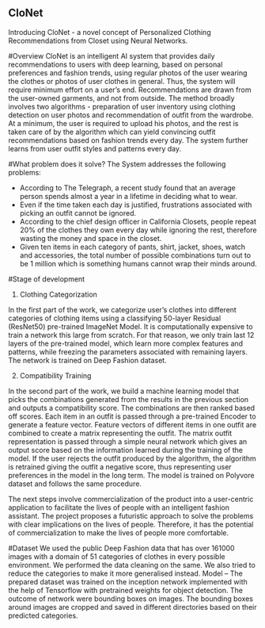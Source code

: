 ## CloNet
Introducing CloNet - a novel concept of Personalized Clothing Recommendations from Closet using Neural Networks. 

#Overview
CloNet is an intelligent AI system that provides daily recommendations to users with deep learning, based on personal preferences and fashion trends, using regular photos of the user wearing the clothes or photos of user clothes in general. Thus, the system will require minimum effort on a user’s end. Recommendations are drawn from the user-owned garments, and not from outside. The method broadly involves two algorithms - preparation of user inventory using clothing detection on user photos and recommendation of outfit from the wardrobe. At a minimum, the user is required to upload his photos, and the rest is taken care of by the algorithm which can yield convincing outfit recommendations based on fashion trends every day. The system further learns from user outfit styles and patterns every day.

#What problem does it solve?
The System addresses the following problems:
- According to The Telegraph, a recent study found that an average person spends almost a year in a lifetime in deciding what to wear.
- Even if the time taken each day is justified, frustrations associated with picking an outfit cannot be ignored.
- According to the chief design officer in California Closets, people repeat 20% of the clothes they own every day while ignoring the rest, therefore wasting the money and space in the closet.
- Given ten items in each category of pants, shirt, jacket, shoes, watch and accessories, the total number of possible combinations turn out to be 1 million which is something humans cannot wrap their minds around. 

#Stage of development
1)	Clothing Categorization

In the first part of the work, we categorize user’s clothes into different categories of clothing items using a classifying 50-layer Residual (ResNet50) pre-trained ImageNet Model. It is computationally expensive to train a network this large from scratch. For that reason, we only train last 12 layers of the pre-trained model, which learn more complex features and patterns, while freezing the parameters associated with remaining layers. The network is trained on Deep Fashion dataset.

2)	Compatibility Training

In the second part of the work, we build a machine learning model that picks the combinations generated from the results in the previous section and outputs a compatibility score. The combinations are then ranked based off scores. Each item in an outfit is passed through a pre-trained Encoder to generate a feature vector. Feature vectors of different items in one outfit are combined to create a matrix representing the outfit. The matrix outfit representation is passed through a simple neural network which gives an output score based on the information learned during the training of the model. If the user rejects the outfit produced by the algorithm, the algorithm is retrained giving the outfit a negative score, thus representing user preferences in the model in the long term. The model is trained on Polyvore dataset and follows the same procedure. 

The next steps involve commercialization of the product into a user-centric application to facilitate the lives of people with an intelligent fashion assistant. The project proposes a futuristic approach to solve the problems with clear implications on the lives of people. Therefore, it has the potential of commercialization to make the lives of people more comfortable.

#Dataset
We used the public Deep Fashion data that has over 161000 images with a domain of 51 categories of clothes in every possible environment. We performed the data cleaning on the same. We also tried to reduce the categories to make it more generalised instead. 
Model – 
The prepared dataset was trained on the inception network implemented with the help of Tensorflow with pretrained weights for object detection. The outcome of network were bounding boxes on images. The bounding boxes around images are cropped and saved in different directories based on their predicted categories.
